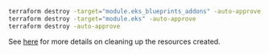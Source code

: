 ```sh
terraform destroy -target="module.eks_blueprints_addons" -auto-approve
terraform destroy -target="module.eks" -auto-approve
terraform destroy -auto-approve
```

See [here](https://aws-ia.github.io/terraform-aws-eks-blueprints/getting-started/#destroy) for more details on cleaning up the resources created.
